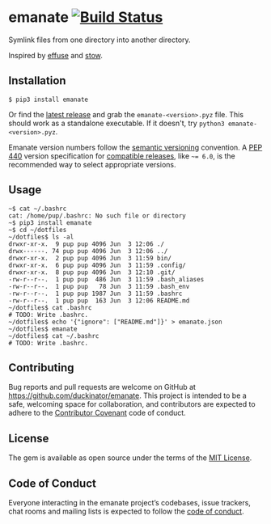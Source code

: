 # emanate [![Build Status][build-status-link]][build-status-img]

Symlink files from one directory into another directory.

Inspired by [effuse](https://github.com/programble/effuse) and
[stow](https://www.gnu.org/software/stow/manual/stow.html).

[build-status-link]: https://api.cirrus-ci.com/github/duckinator/emanate.svg
[build-status-img]: https://cirrus-ci.com/github/duckinator/emanate

## Installation

```
$ pip3 install emanate
```

Or find the [latest release](https://github.com/duckinator/emanate/releases)
and grab the `emanate-<version>.pyz` file. This should work as a
standalone executable. If it doesn't, try `python3 emanate-<version>.pyz`.

Emanate version numbers follow the [semantic versioning] convention.
A [PEP 440] version specification for [compatible releases], like `~= 6.0`,
is the recommended way to select appropriate versions.

[semantic versioning]: https://semver.org/
[PEP 440]: https://www.python.org/dev/peps/pep-0440/
[compatible releases]: https://www.python.org/dev/peps/pep-0440/#compatible-release


## Usage

```
~$ cat ~/.bashrc
cat: /home/pup/.bashrc: No such file or directory
~$ pip3 install emanate
~$ cd ~/dotfiles
~/dotfiles$ ls -al
drwxr-xr-x.  9 pup pup 4096 Jun  3 12:06 ./
drwx------. 74 pup pup 4096 Jun  3 12:06 ../
drwxr-xr-x.  2 pup pup 4096 Jun  3 11:59 bin/
drwxr-xr-x.  6 pup pup 4096 Jun  3 11:59 .config/
drwxr-xr-x.  8 pup pup 4096 Jun  3 12:10 .git/
-rw-r--r--.  1 pup pup  486 Jun  3 11:59 .bash_aliases
-rw-r--r--.  1 pup pup   78 Jun  3 11:59 .bash_env
-rw-r--r--.  1 pup pup 1987 Jun  3 11:59 .bashrc
-rw-r--r--.  1 pup pup  163 Jun  3 12:06 README.md
~/dotfiles$ cat .bashrc
# TODO: Write .bashrc.
~/dotfiles$ echo '{"ignore": ["README.md"]}' > emanate.json
~/dotfiles$ emanate
~/dotfiles$ cat ~/.bashrc
# TODO: Write .bashrc.
```

## Contributing

Bug reports and pull requests are welcome on GitHub at https://github.com/duckinator/emanate. This project is intended to be a safe, welcoming space for collaboration, and contributors are expected to adhere to the [Contributor Covenant](http://contributor-covenant.org) code of conduct.

## License

The gem is available as open source under the terms of the [MIT License](http://opensource.org/licenses/MIT).

## Code of Conduct

Everyone interacting in the emanate project’s codebases, issue trackers, chat rooms and mailing lists is expected to follow the [code of conduct](https://github.com/duckinator/emanate/blob/main/CODE_OF_CONDUCT.md).
